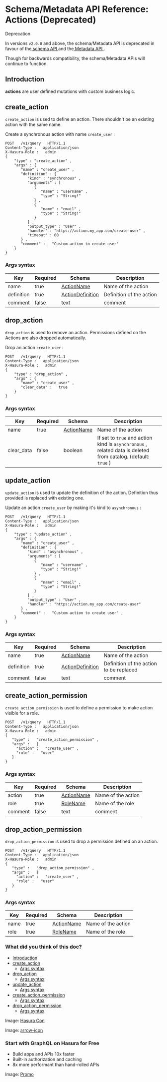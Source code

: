 # Schema/Metadata API Reference: Actions (Deprecated)

Deprecation

In versions `v2.0.0` and above, the schema/Metadata API is deprecated in
favour of the[ schema API ](https://hasura.io/docs/latest/api-reference/schema-api/index/)and the[ Metadata API ](https://hasura.io/docs/latest/api-reference/metadata-api/index/).

Though for backwards compatibility, the schema/Metadata APIs will
continue to function.

## Introduction​

 **actions** are user defined mutations with custom business logic.

## create_action​

 `create_action` is used to define an action. There shouldn't be an
existing action with the same name.

Create a synchronous action with name `create_user` :

```
POST   /v1/query   HTTP/1.1
Content-Type :   application/json
X-Hasura-Role :   admin
{
    "type" : "create_action" ,
    "args" : {
       "name" : "create_user" ,
       "definition" : {
          "kind" : "synchronous" ,
          "arguments" : [
             {
                "name" : "username" ,
                "type" : "String!"
             } ,
             {
                "name" : "email" ,
                "type" : "String!"
             }
          ] ,
          "output_type" : "User" ,
          "handler" : "https://action.my_app.com/create-user" ,
          "timeout" : 60
       } ,
       "comment" :   "Custom action to create user"
    }
}
```

### Args syntax​

| Key | Required | Schema | Description |
|---|---|---|---|
| name | true | [ ActionName ](https://hasura.io/docs/latest/api-reference/syntax-defs/#actionname) | Name of the action |
| definition | true | [ ActionDefinition ](https://hasura.io/docs/latest/api-reference/syntax-defs/#actiondefinition) | Definition of the action |
| comment | false | text | comment |


## drop_action​

 `drop_action` is used to remove an action. Permissions defined on the
Actions are also dropped automatically.

Drop an action `create_user` :

```
POST   /v1/query   HTTP/1.1
Content-Type :   application/json
X-Hasura-Role :   admin
{
    "type" : "drop_action" ,
    "args" : {
       "name" : "create_user" ,
       "clear_data" :   true
    }
}
```

### Args syntax​

| Key | Required | Schema | Description |
|---|---|---|---|
| name | true | [ ActionName ](https://hasura.io/docs/latest/api-reference/syntax-defs/#actionname) | Name of the action |
| clear_data | false | boolean | If set to `true` and action kind is `asynchronous` , related data is deleted from catalog. (default: `true` ) |


## update_action​

 `update_action` is used to update the definition of the action.
Definition thus provided is replaced with existing one.

Update an action `create_user` by making it's kind to `asynchronous` :

```
POST   /v1/query   HTTP/1.1
Content-Type :   application/json
X-Hasura-Role :   admin
{
    "type" : "update_action" ,
    "args" : {
       "name" : "create_user" ,
       "definition" : {
          "kind" : "asynchronous" ,
          "arguments" : [
             {
                "name" : "username" ,
                "type" : "String!"
             } ,
             {
                "name" : "email" ,
                "type" : "String!"
             }
          ] ,
          "output_type" : "User" ,
          "handler" : "https://action.my_app.com/create-user"
       } ,
       "comment" :   "Custom action to create user" ,
    }
}
```

### Args syntax​

| Key | Required | Schema | Description |
|---|---|---|---|
| name | true | [ ActionName ](https://hasura.io/docs/latest/api-reference/syntax-defs/#actionname) | Name of the action |
| definition | true | [ ActionDefinition ](https://hasura.io/docs/latest/api-reference/syntax-defs/#actiondefinition) | Definition of the action to be replaced |
| comment | false | text | comment |


## create_action_permission​

 `create_action_permission` is used to define a permission to make action
visible for a role.

```
POST   /v1/query   HTTP/1.1
Content-Type :   application/json
X-Hasura-Role :   admin
{
   "type" :   "create_action_permission" ,
   "args" :   {
     "action" :   "create_user" ,
     "role" :   "user"
   }
}
```

### Args syntax​

| Key | Required | Schema | Description |
|---|---|---|---|
| action | true | [ ActionName ](https://hasura.io/docs/latest/api-reference/syntax-defs/#actionname) | Name of the action |
| role | true | [ RoleName ](https://hasura.io/docs/latest/api-reference/syntax-defs/#rolename) | Name of the role |
| comment | false | text | comment |


## drop_action_permission​

 `drop_action_permission` is used to drop a permission defined on an action.

```
POST   /v1/query   HTTP/1.1
Content-Type :   application/json
X-Hasura-Role :   admin
{
   "type" :   "drop_action_permission" ,
   "args" :   {
     "action" :   "create_user" ,
     "role" :   "user"
   }
}
```

### Args syntax​

| Key | Required | Schema | Description |
|---|---|---|---|
| name | true | [ ActionName ](https://hasura.io/docs/latest/api-reference/syntax-defs/#actionname) | Name of the action |
| role | true | [ RoleName ](https://hasura.io/docs/latest/api-reference/syntax-defs/#rolename) | Name of the role |


### What did you think of this doc?

- [ Introduction ](https://hasura.io/docs/latest/api-reference/schema-metadata-api/actions/#introduction)
- [ create_action ](https://hasura.io/docs/latest/api-reference/schema-metadata-api/actions/#schema-metadata-create-action)
    - [ Args syntax ](https://hasura.io/docs/latest/api-reference/schema-metadata-api/actions/#schema-metadata-create-action-syntax)
- [ drop_action ](https://hasura.io/docs/latest/api-reference/schema-metadata-api/actions/#schema-metadata-drop-action)
    - [ Args syntax ](https://hasura.io/docs/latest/api-reference/schema-metadata-api/actions/#schema-metadata-drop-action-syntax)
- [ update_action ](https://hasura.io/docs/latest/api-reference/schema-metadata-api/actions/#schema-metadata-update-action)
    - [ Args syntax ](https://hasura.io/docs/latest/api-reference/schema-metadata-api/actions/#schema-metadata-update-action-syntax)
- [ create_action_permission ](https://hasura.io/docs/latest/api-reference/schema-metadata-api/actions/#schema-metadata-create-action-permission)
    - [ Args syntax ](https://hasura.io/docs/latest/api-reference/schema-metadata-api/actions/#schema-metadata-create-action-permission-syntax)
- [ drop_action_permission ](https://hasura.io/docs/latest/api-reference/schema-metadata-api/actions/#schema-metadata-drop-action-permission)
    - [ Args syntax ](https://hasura.io/docs/latest/api-reference/schema-metadata-api/actions/#schema-metadata-drop-action-permission-syntax)


Image: [ Hasura Con ](https://res.cloudinary.com/dh8fp23nd/image/upload/v1686154570/hasura-con-2023/has-con-light-date_r2a2ud.png)

Image: [ arrow-icon ](https://res.cloudinary.com/dh8fp23nd/image/upload/v1683723549/main-web/chevron-right_ldbi7d.png)

### Start with GraphQL on Hasura for Free

- Build apps and APIs 10x faster
- Built-in authorization and caching
- 8x more performant than hand-rolled APIs


Image: [ Promo ](https://hasura.io/docs/assets/images/hasura-free-ff60e409244e0ea12b5a3045d1a9096b.png)